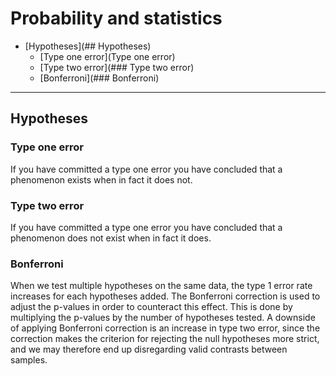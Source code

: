# Probability and statistics

* [Hypotheses](## Hypotheses)
    * [Type one error](Type one error)
    * [Type two error](### Type two error)
    * [Bonferroni](### Bonferroni)
______________________________________


## Hypotheses


### Type one error

If you have committed a type one error you have concluded that
a phenomenon exists when in fact it does not.

### Type two error

If you have committed a type one error you have concluded that a
phenomenon does not exist when in fact it does.

### Bonferroni

When we test multiple hypotheses on the same data, the type 1 error
rate increases for each hypotheses added. The Bonferroni correction
is used to adjust the p-values in order to counteract this effect.
This is done by multiplying the p-values by the number of
hypotheses tested. A downside of applying Bonferroni correction is
an increase in type two error, since the correction makes the
criterion for rejecting the null hypotheses more strict, and we may
therefore end up disregarding valid contrasts between samples.









